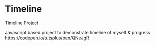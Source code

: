 # Timeline
Timeline Project

Javascript based project to demonstrate timeline of myself & progress
https://codepen.io/tutsplus/pen/QNeJgR
